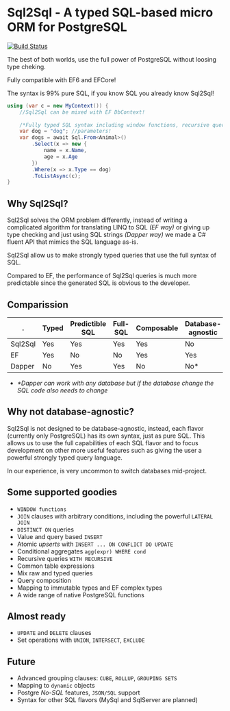 # Sql2Sql - A typed SQL-based micro ORM for PostgreSQL
[![Build Status](https://travis-ci.org/RafaelSalguero/sql2sql.png?branch=master)](https://travis-ci.org/RafaelSalguero/sql2sql)


The best of both worlds, use the full power of PostgreSQL without loosing type cheking.

Fully compatible with EF6 and EFCore!

The syntax is 99% pure SQL, if you know SQL you already know Sql2Sql!

```c#
using (var c = new MyContext()) {
    //Sql2Sql can be mixed with EF DbContext!
    
    /*Fully typed SQL syntax including window functions, recursive queries, conditional aggregates and many more!*/
    var dog = "dog"; //parameters!
    var dogs = await Sql.From<Animal>()
        .Select(x => new {
            name = x.Name,
            age = x.Age
        })
        .Where(x => x.Type == dog)
        .ToListAsync(c);
}
```

## Why Sql2Sql?
Sql2Sql solves the ORM problem differently, instead of writing a complicated algorithm for translating LINQ to SQL *(EF way)* or giving up type checking and just using SQL strings *(Dapper way)* we made a C# fluent API that mimics the SQL language as-is.

Sql2Sql allow us to make strongly typed queries that use the full syntax of SQL.

Compared to EF, the performance of Sql2Sql queries is much more predictable since the generated SQL is obvious to the developer.

## Comparission 
.       |Typed      | Predictible SQL | Full-SQL | Composable  | Database-agnostic
--------|-----------|-----------------|----------|-------------|-------------------
Sql2Sql |   Yes     |  Yes            | Yes      | Yes         | No
EF      |   Yes     |  No             | No       | Yes         | Yes
Dapper  |   No      |  Yes            | Yes      | No          | No*

- *\*Dapper can work with any database but if the database change the SQL code also needs to change*

## Why not database-agnostic?
Sql2Sql is not designed to be database-agnostic, instead, each flavor (currently only PostgreSQL) has its own syntax, just as pure SQL.
This allows us to use the full capabilities of each SQL flavor and to focus development on other more useful features such as giving the user a powerful strongly typed query language.

In our experience, is very uncommon to switch databases mid-project.

## Some supported goodies
- `WINDOW functions`
- `JOIN` clauses with arbitrary conditions, including the powerful `LATERAL JOIN`
- `DISTINCT ON` queries
- Value and query based `INSERT`
- Atomic *upserts* with `INSERT ... ON CONFLICT DO UPDATE`
- Conditional aggregates `agg(expr) WHERE cond` 
- Recursive queries `WITH RECURSIVE`
- Common table expressions
- Mix raw and typed queries
- Query composition
- Mapping to immutable types and EF complex types
- A wide range of native PostgreSQL functions

## Almost ready
- `UPDATE` and `DELETE` clauses
- Set operations with `UNION`, `INTERSECT`, `EXCLUDE` 

## Future
- Advanced grouping clauses: `CUBE`, `ROLLUP`, `GROUPING SETS`
- Mapping to `dynamic` objects
- Postgre *No-SQL* features, `JSON/SQL` support
- Syntax for other SQL flavors (MySql and SqlServer are planned)